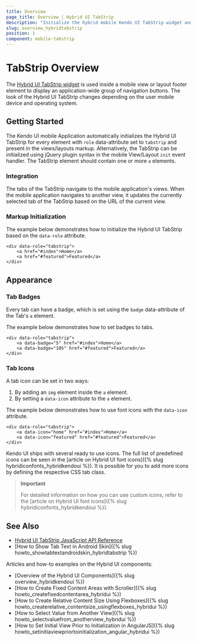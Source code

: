```yaml
---
title: Overview
page_title: Overview | Hybrid UI TabStrip
description: "Initialize the hybrid mobile Kendo UI TabStrip widget and create custom icons."
slug: overview_hybridtabstrip
position: 1
component: mobile-tabstrip
---
```


# TabStrip Overview

The [Hybrid UI TabStrip widget](https://demos.telerik.com/kendo-ui/m/index#mobile-tabstrip/index) is used inside a mobile view or layout footer element to display an application-wide group of navigation buttons. The look of the Hybrid UI TabStrip changes depending on the user mobile device and operating system.

## Getting Started

The Kendo UI mobile Application automatically initializes the Hybrid UI TabStrip for every element with `role` data-attribute set to `tabstrip` and present in the views/layouts markup. Alternatively, the TabStrip can be initialized using jQuery plugin syntax in the mobile View/Layout `init` event handler. The TabStrip element should contain one or more `a` elements.

### Integration

The tabs of the TabStrip navigate to the mobile application's views. When the mobile application navigates to another view, it updates the currently selected tab of the TabStrip based on the URL of the current view.

### Markup Initialization

The example below demonstrates how to initialize the Hybrid UI TabStrip based on the `data-role` attribute.



    <div data-role="tabstrip">
        <a href="#index">Home</a>
        <a href="#featured">Featured</a>
    </div>

## Appearance

### Tab Badges

Every tab can have a badge, which is set using the `badge` data-attribute of the Tab's `a` element.

The example below demonstrates how to set badges to tabs.



    <div data-role="tabstrip">
        <a data-badge="5" href="#index">Home</a>
        <a data-badge="105" href="#featured">Featured</a>
    </div>

### Tab Icons

A tab icon can be set in two ways:

1. By adding an `img` element inside the `a` element.
2. By setting a `data-icon` attribute to the `a` element.

The example below demonstrates how to use font icons with the `data-icon` attribute.



    <div data-role="tabstrip">
        <a data-icon="home" href="#index">Home</a>
        <a data-icon="featured" href="#featured">Featured</a>
    </div>

Kendo UI ships with several ready to use icons. The full list of predefined icons can be seen in the [article on Hybrid UI font icons]({% slug hybridiconfonts_hybridkendoui %}). It is possible for you to add more icons by defining the respective CSS tab class.

> **Important**
>
> For detailed information on how you can use custom icons, refer to the [article on Hybrid UI font icons]({% slug hybridiconfonts_hybridkendoui %}).

## See Also

* [Hybrid UI TabStrip JavaScript API Reference](/api/javascript/mobile/ui/tabstrip)
* [How to Show Tab Text in Android Skin]({% slug howto_showtabtextandroidskin_hybridtabstrip %})

Articles and how-to examples on the Hybrid UI components:

* [Overview of the Hybrid UI Components]({% slug overview_hybridkendoui %})
* [How to Create Fixed Content Areas with Scroller]({% slug howto_createfixedcontentarea_hybridui %})
* [How to Create Relative Content Size Using Flexboxes]({% slug howto_createrelative_contentsize_usingflexboxes_hybridui %})
* [How to Select Value from Another View]({% slug howto_selectvaluefrom_anotherview_hybridui %})
* [How to Set Initial View Prior to Initialization in AngularJS]({% slug howto_setinitiaviewpriortoinitialization_angular_hybridui %})
